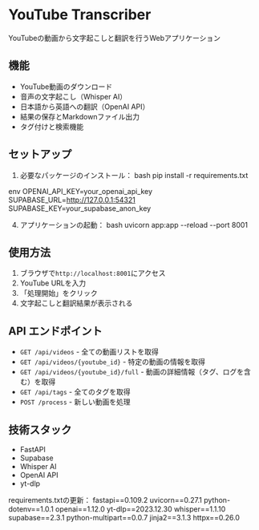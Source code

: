 # YouTube Transcriber

YouTubeの動画から文字起こしと翻訳を行うWebアプリケーション

## 機能

- YouTube動画のダウンロード
- 音声の文字起こし（Whisper AI）
- 日本語から英語への翻訳（OpenAI API）
- 結果の保存とMarkdownファイル出力
- タグ付けと検索機能

## セットアップ

1. 必要なパッケージのインストール：
bash
pip install -r requirements.txt

env
OPENAI_API_KEY=your_openai_api_key
SUPABASE_URL=http://127.0.0.1:54321
SUPABASE_KEY=your_supabase_anon_key

4. アプリケーションの起動：
bash
uvicorn app:app --reload --port 8001


## 使用方法

1. ブラウザで`http://localhost:8001`にアクセス
2. YouTube URLを入力
3. 「処理開始」をクリック
4. 文字起こしと翻訳結果が表示される

## API エンドポイント

- `GET /api/videos` - 全ての動画リストを取得
- `GET /api/videos/{youtube_id}` - 特定の動画の情報を取得
- `GET /api/videos/{youtube_id}/full` - 動画の詳細情報（タグ、ログを含む）を取得
- `GET /api/tags` - 全てのタグを取得
- `POST /process` - 新しい動画を処理

## 技術スタック

- FastAPI
- Supabase
- Whisper AI
- OpenAI API
- yt-dlp

requirements.txtの更新：
fastapi==0.109.2
uvicorn==0.27.1
python-dotenv==1.0.1
openai==1.12.0
yt-dlp==2023.12.30
whisper==1.1.10
supabase==2.3.1
python-multipart==0.0.7
jinja2==3.1.3
httpx==0.26.0